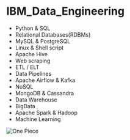 # IBM_Data_Engineering
- Python & SQL
- Relational Databases(RDBMs)
- MySQL & PostgreSQL
- Linux & Shell script
- Apache Hive
- Web scraping
- ETL / ELT
- Data Pipelines
- Apache Airflow & Kafka
- NoSQL
- MongoDB & Cassandra
- Data Warehouse
- BigData
- Apache Spark & Hadoop
- Machine Learning

![One Piece](https://cdn.shopify.com/s/files/1/0878/6457/4255/files/franky__5__f93b8638b39a4cb1a1d36f79c572436a.jpg?v=1716181094)
